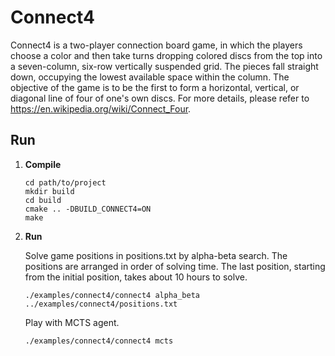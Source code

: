 # Connect4

Connect4 is a two-player connection board game, in which the players choose a color and then take turns dropping colored discs from the top into a seven-column, six-row vertically suspended grid. The pieces fall straight down, occupying the lowest available space within the column. The objective of the game is to be the first to form a horizontal, vertical, or diagonal line of four of one's own discs. For more details, please refer to https://en.wikipedia.org/wiki/Connect_Four.

## Run

1. **Compile**

    ```
    cd path/to/project
    mkdir build
    cd build
    cmake .. -DBUILD_CONNECT4=ON
    make
    ```
2. **Run**
   
    Solve game positions in positions.txt by alpha-beta search. The positions are arranged in order of solving time. The last position, starting from the initial position, takes about 10 hours to solve.

    ```
    ./examples/connect4/connect4 alpha_beta ../examples/connect4/positions.txt
    ```

    Play with MCTS agent.
    ```
    ./examples/connect4/connect4 mcts
    ```

